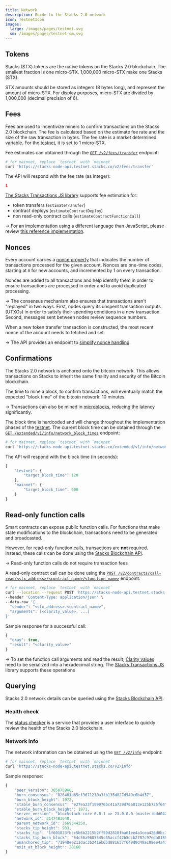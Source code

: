 ```yaml
---
title: Network
description: Guide to the Stacks 2.0 network
icon: TestnetIcon
images:
  large: /images/pages/testnet.svg
  sm: /images/pages/testnet-sm.svg
---
```


## Tokens

Stacks (STX) tokens are the native tokens on the Stacks 2.0 blockchain. The smallest fraction is one micro-STX. 1,000,000 micro-STX make one Stacks (STX).

STX amounts should be stored as integers (8 bytes long), and represent the amount of micro-STX. For display purposes, micro-STX are divided by 1,000,000 (decimal precision of 6).

## Fees

Fees are used to incentivize miners to confirm transactions on the Stacks 2.0 blockchain. The fee is calculated based on the estimate fee rate and the size of the raw transaction in bytes. The fee rate is a market determined variable. For the [testnet](/understand-stacks/testnet), it is set to 1 micro-STX.

Fee estimates can obtained through the [`GET /v2/fees/transfer`](https://hirosystems.github.io/stacks-blockchain-api/#operation/get_fee_transfer) endpoint:

```bash
# for mainnet, replace `testnet` with `mainnet`
curl 'https://stacks-node-api.testnet.stacks.co/v2/fees/transfer'
```

The API will respond with the fee rate (as integer):

```json
1
```

[The Stacks Transactions JS library](https://github.com/blockstack/stacks.js/tree/master/packages/transactions) supports fee estimation for:

- token transfers (`estimateTransfer`)
- contract deploys (`estimateContractDeploy`)
- non read-only contract calls (`estimateContractFunctionCall`)

-> For an implementation using a different language than JavaScript, please review [this reference implementation](https://github.com/blockstack/stacks.js/blob/master/packages/transactions/src/builders.ts#L97).

## Nonces

Every account carries a [nonce property](https://en.wikipedia.org/wiki/Cryptographic_nonce) that indicates the number of transactions processed for the given account. Nonces are one-time codes, starting at `0` for new accounts, and incremented by 1 on every transaction.

Nonces are added to all transactions and help identify them in order to ensure transactions are processed in order and to avoid duplicated processing.

-> The consensus mechanism also ensures that transactions aren't "replayed" in two ways. First, nodes query its unspent transaction outputs (UTXOs) in order to satisfy their spending conditions in a new transaction. Second, messages sent between nodes review sequence numbers.

When a new token transfer transaction is constructed, the most recent nonce of the account needs to fetched and set.

-> The API provides an endpoint to [simplify nonce handling](https://docs.hiro.so/get-started/stacks-blockchain-api#nonce-handling).

## Confirmations

The Stacks 2.0 network is anchored onto the bitcoin network. This allows transactions on Stacks to inherit the same finality and security of the Bitcoin blockchain.

The time to mine a block, to confirm transactions, will eventually match the expected "block time" of the bitcoin network: 10 minutes.

-> Transactions can also be mined in [microblocks](/understand-stacks/microblocks), reducing the latency significantly.

The block time is hardcoded and will change throughout the implementation phases of the [testnet](/understand-stacks/testnet). The current block time can be obtained through the [`GET /extended/v1/info/network_block_times`](https://hirosystems.github.io/stacks-blockchain-api/#operation/get_network_block_times) endpoint:

```bash
# for mainnet, replace `testnet` with `mainnet`
curl 'https://stacks-node-api.testnet.stacks.co/extended/v1/info/network_block_times'
```

The API will respond with the block time (in seconds):

```js
{
    "testnet": {
        "target_block_time": 120
    },
    "mainnet": {
        "target_block_time": 600
    }
}
```

## Read-only function calls

Smart contracts can expose public function calls. For functions that make state modifications to the blockchain, transactions need to be generated and broadcasted.

However, for read-only function calls, transactions are **not** required. Instead, these calls can be done using the [Stacks Blockchain API](https://docs.hiro.so/get-started/stacks-blockchain-api).

-> Read-only function calls do not require transaction fees

A read-only contract call can be done using the [`POST /v2/contracts/call-read/<stx_address>/<contract_name>/<function_name>`](https://hirosystems.github.io/stacks-blockchain-api/#operation/call_read_only_function) endpoint:

```bash
# for mainnet, replace `testnet` with `mainnet`
curl --location --request POST 'https://stacks-node-api.testnet.stacks.co/v2/contracts/call-read/<stx_address>/<contract_name>/<function_name>' \
--header 'Content-Type: application/json' \
--data-raw '{
  "sender": "<stx_address>.<contract_name>",
  "arguments": [<clarity_value>, ...]
}'
```

Sample response for a successful call:

```js
{
  "okay": true,
  "result": "<clarity_value>"
}
```

-> To set the function call arguments and read the result, [Clarity values](/write-smart-contracts/values) need to be serialized into a hexadecimal string. The [Stacks Transactions JS](https://github.com/blockstack/stacks.js/tree/master/packages/transactions) library supports these operations

## Querying

Stacks 2.0 network details can be queried using the [Stacks Blockchain API](https://docs.hiro.so/get-started/stacks-blockchain-api).

### Health check

The [status checker](https://stacks-status.com/) is a service that provides a user interface to quickly review the health of the Stacks 2.0 blockchain.

### Network info

The network information can be obtained using the [`GET /v2/info`](https://hirosystems.github.io/stacks-blockchain-api/#operation/get_core_api_info) endpoint:

```bash
# for mainnet, replace `testnet` with `mainnet`
curl 'https://stacks-node-api.testnet.stacks.co/v2/info'
```

Sample response:

```js
{
    "peer_version": 385875968,
    "burn_consensus": "826401d65cf3671210a3fb135d827d549c0b4d37",
    "burn_block_height": 1972,
    "stable_burn_consensus": "e27ea23f199076bc41a729d76a813e125b725f64",
    "stable_burn_block_height": 1971,
    "server_version": "blockstack-core 0.0.1 => 23.0.0.0 (master:bdd042242+, release build, linux [x86_64]",
    "network_id": 2147483648,
    "parent_network_id": 3669344250,
    "stacks_tip_height": 933,
    "stacks_tip": "1f601823fbcc5b6b2215b2ff59d2818fba61ee4a3cea426d8bc3dbb268005d8f",
    "stacks_tip_burn_block": "54c56a9685545c45accf42b5dcb2787c97eda8185a1c794daf9b5a59d4807abc",
    "unanchored_tip": "71948ee211dac3b241eb65d881637f649d0d49ac08ee4a41c29217d3026d7aae",
    "exit_at_block_height": 28160
}
```
